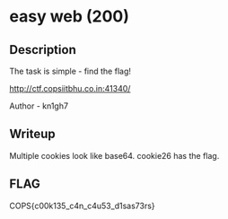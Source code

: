 # easy web (200)

## Description
The task is simple - find the flag!

http://ctf.copsiitbhu.co.in:41340/

Author - kn1gh7

## Writeup
Multiple cookies look like base64. cookie26 has the flag.

## FLAG
COPS{c00k135_c4n_c4u53_d1sas73rs}
